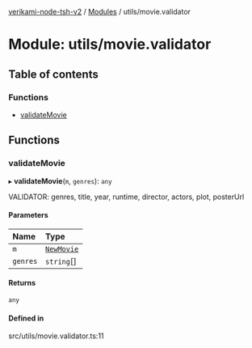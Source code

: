 [verikami-node-tsh-v2](../README.md) / [Modules](../modules.md) / utils/movie.validator

# Module: utils/movie.validator

## Table of contents

### Functions

- [validateMovie](utils_movie_validator.md#validatemovie)

## Functions

### validateMovie

▸ **validateMovie**(`m`, `genres`): `any`

VALIDATOR: genres, title, year, runtime, director, actors, plot, posterUrl

#### Parameters

| Name | Type |
| :------ | :------ |
| `m` | [`NewMovie`](../interfaces/types.NewMovie.md) |
| `genres` | `string`[] |

#### Returns

`any`

#### Defined in

src/utils/movie.validator.ts:11
